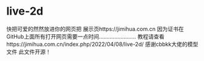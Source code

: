 # live-2d
快把可爱的然然放进你的网页把
展示页https://jimihua.com.cn
因为证书在GitHub上面所有打开网页需要一点时间……………………
教程请查看https://jimihua.com.cn/index.php/2022/04/08/live-2d/
感谢cbbkk大佬的模型文件
此文件开源！
